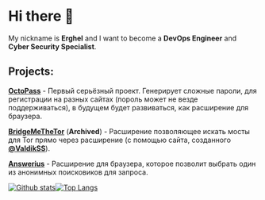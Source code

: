 # Hi there 👋

My nickname is **Erghel** and I want to become a **DevOps Engineer** and **Cyber Security Specialist**.

## Projects:
   [**OctoPass**](https://github.com/Erghel/OctoPass) - Первый серьёзный проект. Генерирует сложные пароли, для регистрации на разных сайтах (пороль может не везде поддерживаться), в будущем будет развиваться, как расширение для браузера.

   [**BridgeMeTheTor**](https://github.com/Erghel/I-love-Tor) (**Archived**) - Расширение позволяющее искать мосты для Tor прямо через расширение (с помощью сайта, созданного [**@ValdikSS**](https://github.com/ValdikSS)).
   
   [**Answerius**](https://github.com/Erghel/Answerius) - Расширение для браузера, которое позволит выбрать один из анонимных поисковиков для запроса.

[![Github stats](https://github-readme-stats.vercel.app/api?username=Erghel&hide_border=true&count_private=true&show_icons=true&include_all_commits=true)](https://github.com/anuraghazra/github-readme-stats)[![Top Langs](https://github-readme-stats.vercel.app/api/top-langs/?username=Erghel&layout=compact&hide_border=true&)](https://github.com/anuraghazra/github-readme-stats)
